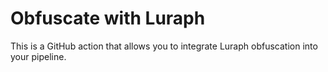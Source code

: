 # Obfuscate with Luraph

This is a GitHub action that allows you to integrate Luraph obfuscation into your pipeline.
